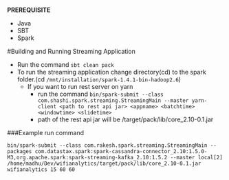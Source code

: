 
**PREREQUISITE**

* Java
* SBT
* Spark

#Building and Running Streaming Application

 * Run the command `sbt clean pack` 
 * To run the streaming application change directory(cd) to the spark folder.(cd `/mnt/installation/spark-1.4.1-bin-hadoop2.6`) 
   - If you want to run rest server on yarn
     +  run the command `bin/spark-submit --class com.shashi.spark.streaming.StreamingMain --master yarn-client <path to rest api jar> <appname> <batchtime> <windowtime> <slidetime>`
     + path of the rest api jar will be <path to our project>/target/pack/lib/core_2.10-0.1.jar 

###Example run command

`bin/spark-submit --class com.rakesh.spark.streaming.StreamingMain --packages com.datastax.spark:spark-cassandra-connector_2.10:1.5.0-M3,org.apache.spark:spark-streaming-kafka_2.10:1.5.2 --master local[2] /home/madhu/Dev/wifianalytics/target/pack/lib/core_2.10-0.1.jar wifianalytics 15 60 60`